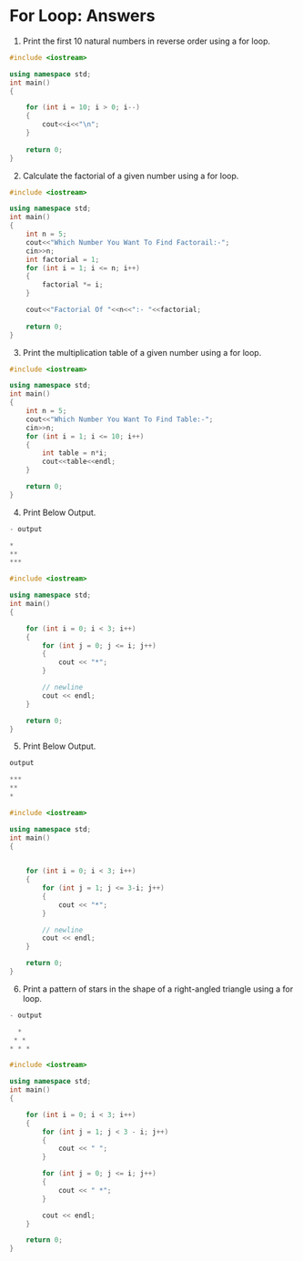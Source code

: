 # For Loop: Answers
   
1. Print the first 10 natural numbers in reverse order using a for loop.
```cpp
#include <iostream>

using namespace std;
int main()
{

    for (int i = 10; i > 0; i--)
    {
        cout<<i<<"\n";
    }
    
    return 0;
}
```
2. Calculate the factorial of a given number using a for loop.
```cpp
#include <iostream>

using namespace std;
int main()
{
    int n = 5;
    cout<<"Which Number You Want To Find Factorail:-";
    cin>>n;
    int factorial = 1;
    for (int i = 1; i <= n; i++)
    {
        factorial *= i;
    }

    cout<<"Factorial Of "<<n<<":- "<<factorial;
    
    return 0;
}
```
3. Print the multiplication table of a given number using a for loop.

```cpp
#include <iostream>

using namespace std;
int main()
{
    int n = 5;
    cout<<"Which Number You Want To Find Table:-";
    cin>>n;
    for (int i = 1; i <= 10; i++)
    {
        int table = n*i;
        cout<<table<<endl;
    }

    return 0;
}
```

4.  Print Below Output.
```cpp
- output

*
**
***
```

```cpp
#include <iostream>

using namespace std;
int main()
{

    for (int i = 0; i < 3; i++)
    {
        for (int j = 0; j <= i; j++)
        {
            cout << "*";
        }

        // newline 
        cout << endl;
    }

    return 0;
}
```

5.  Print Below Output.
```cpp
output

***
**
*
```

```cpp
#include <iostream>

using namespace std;
int main()
{

  
    for (int i = 0; i < 3; i++)
    {
        for (int j = 1; j <= 3-i; j++)
        {
            cout << "*";
        }

        // newline 
        cout << endl;
    }

    return 0;
}
```


6.  Print a pattern of stars in the shape of a right-angled triangle using a for loop.
```cpp
- output

  *
 * *
* * * 
```

```cpp
#include <iostream>

using namespace std;
int main()
{

    for (int i = 0; i < 3; i++)
    {
        for (int j = 1; j < 3 - i; j++)
        {
            cout << " ";
        }

        for (int j = 0; j <= i; j++)
        {
            cout << " *";
        }

        cout << endl;
    }

    return 0;
}
```